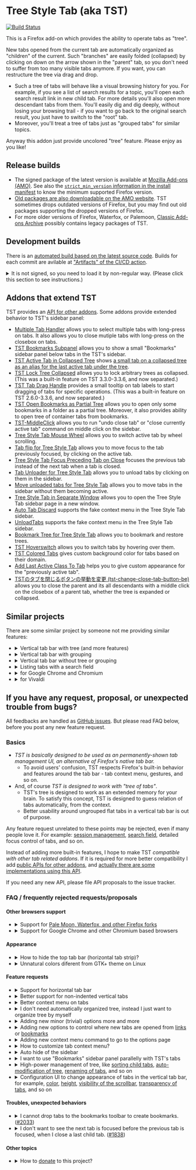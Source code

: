 # Tree Style Tab (aka TST)

[![Build Status](https://travis-ci.org/piroor/treestyletab.svg?branch=trunk)](https://travis-ci.org/piroor/treestyletab)

This is a Firefox add-on which provides the ability to operate tabs as "tree".

New tabs opened from the current tab are automatically organized as "children" of the current.
Such "branches" are easily folded (collapsed) by clicking on down on the arrow shown in the "parent" tab, so you don't need to suffer from too many visible tabs anymore.
If you want, you can restructure the tree via drag and drop.

 * Such a tree of tabs will behave like a visual browsing history for you.
   For example, if you see a list of search results for a topic, you'll open each search result link in new child tab.
   For more details you'll also open more descendant tabs from them.
   You'll easily dig and dig deeply, without losing your browsing trail - if you want to go back to the original search result, you just have to switch to the "root" tab.
 * Moreover, you'll treat a tree of tabs just as "grouped tabs" for similar topics.

Anyway this addon just provide uncolored "tree" feature.
Please enjoy as you like!

## Release builds

* The signed package of the latest version is available at [Mozilla Add-ons (AMO)](https://addons.mozilla.org/firefox/addon/tree-style-tab/). See also the [`strict_min_version` information in the install manifest](https://github.com/piroor/treestyletab/blob/master/webextensions/manifest.json#L203) to know the minimum supported Firefox version.
* [Old packages are also downloadable on the AMO website](https://addons.mozilla.org/firefox/addon/tree-style-tab/versions/). TST sometimes drops outdated versions of Firefox, but you may find out old packages supporting the dropped versions of Firefox. 
* For more older versions of Firefox, Waterfox, or Palemoon, [Classic Add-ons Archive](https://github.com/JustOff/ca-archive) possibly contains legacy packages of TST.

## Development builds

There is an [automated build based on the latest source code](https://piro.sakura.ne.jp/xul/xpi/nightly/treestyletab-we.xpi).
Builds for each commit are avilable at ["Artifacts" of the CI/CD action](https://github.com/piroor/treestyletab/actions?query=workflow%3ACI%2FCD).

<details>
<p><summary>It is not signed, so you need to load it by non-regular way. (Please click this section to see instructions.)</summary></p>

There are two methods to try them in your environment:

* Go to `about:debugging` and click "Load Temporary Add-on" button, then choose the downloaded file. The development build will be loaded and active until you restart your Firefox.
* If you want to try it as a regular addon instead of a temporary addon, you need to use [Nightly](https://www.mozilla.org/firefox/channel/desktop/) instead of the stable Firefox or Firefox beta. On Nightly, go to `about:config` and set `xpinstall.signatures.required` to `false`. Then you will be able to install such an unsigned addon.

Also, you can build a custom development build locally. For example, here are the steps to build an XPI on Ubuntu (native, or WSL on Windows 10):

```bash
$ sudo apt install git nodejs npm
$ git clone --recursive https://github.com/piroor/treestyletab.git
$ cd treestyletab/webextensions
$ make
```

Steps to build a specific revision (for example bb467286d58b3da90fd1b2e6ee8a8016e3377b97):

```
$ cd treestyletab/webextensions
$ git checkout bb467286d58b3da90fd1b2e6ee8a8016e3377b97
$ git submodule update
$ make
```

Then you will see new `.xpi` files in the current directory. You can install such a development build via `about:debugging`. Click the `Load Temporary Add-on` button and choose `treestyletab/manifest.json` or a built `.xpi` file.
</details>


## Addons that extend TST

TST provides an [API for other addons](https://github.com/piroor/treestyletab/wiki/API-for-other-addons).
Some addons provide extended behavior to TST's sidebar panel:

 * [Multiple Tab Handler](https://addons.mozilla.org/firefox/addon/multiple-tab-handler/) allows you to select multiple tabs with long-press on tabs. It also allows you to close mutiple tabs with long-press on the closebox on tabs.
 * [TST Bookmarks Subpanel](https://addons.mozilla.org/firefox/addon/tst-bookmarks-subpanel/) allows you to show a small "Bookmarks" sidebar panel below tabs in the TST's sidebar.
 * [TST Active Tab in Collapsed Tree](https://addons.mozilla.org/firefox/addon/tst-active-tab-in-collapsed-tr/) shows [a small tab on a collapsed tree as an alias for the last active tab under the tree](https://github.com/piroor/treestyletab/issues/2192).
 * [TST Lock Tree Collapsed](https://addons.mozilla.org/firefox/addon/tst-lock-tree-collapsed/) allows you to lock arbitrary trees as collapsed. (This was a built-in feature on TST 3.3.0-3.3.6, and now separated.)
 * [TST Tab Drag Handle](https://addons.mozilla.org/firefox/addon/tst-tab-drag-handle/) provides a small tooltip on tab labels to start dragging of tabs for specific operations. (This was a built-in feature on TST 2.6.0-3.3.6, and now separated.)
 * [TST Open Bookmarks as Partial Tree](https://addons.mozilla.org/firefox/addon/tst-open-bookmarks-as-partial-/) allows you to open only some bookmarks in a folder as a partial tree. Moreover, it also provides ability to open tree of container tabs from bookmarks.
 * [TST-MiddleClick](https://addons.mozilla.org/firefox/addon/tst-middleclick/) allows you to run "undo close tab" or "close currently active tab" command on middle click on the sidebar.
 * [Tree Style Tab Mouse Wheel](https://addons.mozilla.org/firefox/addon/tree-style-tab-mouse-wheel/) allows you to switch active tab by wheel scrolling.
 * [Tab flip for Tree Style Tab](https://addons.mozilla.org/firefox/addon/tab-flip-for-tree-style-tab/) allows you to move focus to the tab previously focused, by clicking on the active tab.
 * [Tree Style Tab Focus Preceding Tab on Close](https://addons.mozilla.org/firefox/addon/tst-focus-preceding-tab/) focuses the previous tab instead of the next tab when a tab is closed.
 * [Tab Unloader for Tree Style Tab](https://addons.mozilla.org/firefox/addon/tab-unload-for-tree-style-tab/) allows you to unload tabs by clicking on them in the sidebar.
 * [Move unloaded tabs for Tree Style Tab](https://addons.mozilla.org/firefox/addon/move-unloaded-tabs-for-tst/) allows you to move tabs in the sidebar without them becoming active.
 * [Tree Style Tab in Separate Window](https://addons.mozilla.org/firefox/addon/tst-in-separate-window/) allows you to open the Tree Style Tab sidebar page in a new window.
 * [Auto Tab Discard](https://addons.mozilla.org/firefox/addon/auto-tab-discard/) supports the fake context menu in the Tree Style Tab sidebar.
 * [UnloadTabs](https://addons.mozilla.org/firefox/addon/unload-tabs/) supports the fake context menu in the Tree Style Tab sidebar.
 * [Bookmark Tree for Tree Style Tab](https://addons.mozilla.org/firefox/addon/bookmark-tree-for-tst/) allows you to bookmark and restore trees.
 * [TST Hoverswitch](https://addons.mozilla.org/firefox/addon/tst-hoverswitch/) allows you to switch tabs by hovering over them.
 * [TST Colored Tabs](https://addons.mozilla.org/firefox/addon/tst-colored-tabs/) gives custom background color for tabs based on their domain.
 * [Add Last Active Class To Tab](https://addons.mozilla.org/firefox/addon/add-last-active-class-to-tab/) helps you to give custom appearance for the "previously active tab".
 * [TSTのタブを閉じるボタンの挙動を変更 (tst-change-close-tab-button-be)](https://addons.mozilla.org/firefox/addon/tst-change-close-tab-button-be/) allows you to close the parent and its all descendants with a middle click on the closebox of a parent tab, whether the tree is expanded or collapsed.


## Similar projects

There are some similar project by someone not me providing similar features:

* <details><summary>Vertical tab bar with tree (and more features)</summary>
  
  * [Tree Tabs](https://addons.mozilla.org/firefox/addon/tree-tabs/)
  * [Sidebery](https://addons.mozilla.org/firefox/addon/sidebery/)
  * [ftt](https://addons.mozilla.org/firefox/addon/ftt/)
  </details>
* <details><summary>Vertical tab bar with grouping</summary>
  
  * [Container Tabs Sidebar](https://addons.mozilla.org/firefox/addon/container-tabs-sidebar/)
  * [Sidebar Tabs](https://addons.mozilla.org/firefox/addon/sidebartabs/)
  * [Tab Sidebar](https://addons.mozilla.org/firefox/addon/tab-sidebar-we/)
  </details>
* <details><summary>Vertical tab bar without tree or grouping</summary>
  
  * [Tab Center Reborn](https://addons.mozilla.org/firefox/addon/tabcenter-reborn/)
  * [Tab Center Redux](https://addons.mozilla.org/firefox/addon/tab-center-redux/)
  * [Vertical Tabs Reloaded](https://addons.mozilla.org/firefox/addon/vertical-tabs-reloaded/)
  * [Vertigo Tabs](https://addons.mozilla.org/firefox/addon/vertigo-tabs/)
  * [Sidebar+](https://addons.mozilla.org/firefox/addon/sidebar_plus/)
  * [Tabs2List](https://addons.mozilla.org/firefox/addon/tabs-2-list/)
  </details>
* <details><summary>Listing tabs with a search field</summary>
  
  There are some addons providing a popup panel to show a list of tabs with a search field corraborative with TST:
  
  * [Tab Manager v2](https://addons.mozilla.org/firefox/addon/tab-manager-v2)
  * [TabSearch](https://addons.mozilla.org/firefox/addon/tab_search/)
  * [Tabby - Window & Tab Manager](https://addons.mozilla.org/firefox/addon/tabby-window-tab-manager/)
  * [Tab Master 5000](https://addons.mozilla.org/firefox/addon/tab-master-5000/)
  * [Power Tabs](https://addons.mozilla.org/firefox/addon/power-tabs/)
  * [Tabs2List](https://addons.mozilla.org/firefox/addon/tabs-2-list/): provides not only sidebar panel but a toolbar button with a popup panel also. It has an option to show a search field in the panel by default.
  </details>
* <details><summary>for Google Chrome and Chromium</summary>
  
  * [Sidewise Tree Style Tabs](https://chrome.google.com/webstore/detail/sidewise-tree-style-tabs/biiammgklaefagjclmnlialkmaemifgo)
  * [Tabs Outliner](https://chrome.google.com/webstore/detail/tabs-outliner/eggkanocgddhmamlbiijnphhppkpkmkl)
  * [Tree Style Tab for Chrome](https://chrome.google.com/webstore/detail/tree-style-tab-for-chrome/hbledhepdppepjnbnohiepcpcnphimdj)
  </details>
* <details><summary>for Vivaldi</summary>
  
  * [Tree Tabs](https://drive.google.com/drive/folders/0B3jXQpRtOfvSdkN4RW5XN2tOc3c)
  </details>


## If you have any request, proposal, or unexpected trouble from bugs?

All feedbacks are handled as [GitHub issues](https://github.com/piroor/treestyletab/issues).
But please read FAQ below, before you post any new feature request.

### Basics

 * *TST is basically designed to be used as an permanently-shown tab management UI, an alternative of Firefox's native tab bar.*
   * To avoid users' confusion, TST respects Firefox's built-in behavior and features around the tab bar - tab context menu, gestures, and so on.
 * And, of course *TST is designed to work with "tree of tabs"*.
   * TST's tree is designed to work as an extended memory for your brain. To satisfy this concept, TST is designed to guess relation of tabs automatically, from the context.
   * Better usability around ungrouped flat tabs in a vertical tab bar is out of purpose.

Any feature request unrelated to these points may be rejected, even if many people love it.
For example: [session management](https://addons.mozilla.org/firefox/addon/tab-session-manager/), [search field](https://addons.mozilla.org/firefox/addon/tab_search/), detailed focus control of tabs, and so on.

Instead of adding more built-in features, I hope to make TST *compatible with other tab related addons*.
If it is required for more better compatibility I add [public APIs for other addons](https://github.com/piroor/treestyletab/wiki/API-for-other-addons), and [actually there are some implementations using this API](#addons-extend-tst).

If you need any new API, please file API proposals to the issue tracker.

### FAQ / frequently rejected requests/proposals

#### Other browsers support

* <details><summary>Support for <a href="https://github.com/piroor/treestyletab/issues/1043">Pale Moon, Waterfox, and other Firefox forks</a></summary>
  
  Please use [a forked version of TST for Pale Moon](https://github.com/oinkin/treestyletab) instead.  There is also [a forked version for Waterfox Classic](https://github.com/Ulf3000/treestyletab).
  TST is designed for latest release of Mozilla Firefox (*Please see also the [`strict_min_version` information in the install manifest](https://github.com/piroor/treestyletab/blob/master/webextensions/manifest.json#L203) to know the minimum supported Firefox version)<!-- and Mozilla Firefox ESR-->, and other applications forked from Firefox are not supported.
  
  "Waterfox Current" looks based on Firefox ESR68 and you can install TST 2.0 and later to it.
  However "Waterfox Classic" based on Firefox 56 is never supported.
  </details>
* <details><summary>Support for Google Chrome and other Chromium based browsers</a></summary>
  
  TST can't be ported to Chrome because it depends on some Firefox specific API like `sidebar`, so it needs to be re-implemented completely.
  Sorry but I won't re-implement TST as a Chrome extension by myself because I still use Firefox.
  (But [there are some alternatives developed by someone not me](#similar-projects).)
  </details>

#### Appearance

* <details><summary>How to hide the top tab bar (horizontal tab strip)?</summary>
  
  [As a workaround, you need to do it by creating a `userChrome.css`.](https://github.com/piroor/treestyletab/wiki/Code-snippets-for-custom-style-rules#for-userchromecss)
  But please remind that such an usage is not recommended by the original author of TST, because TST doesn't cover full features of the native tabs due to restrictions of WebExtensions API so *some tab features become inaccessible*.
  </details>
* <details><summary>Unnatural colors diferent from GTK+ theme on Linux</summary>
  
  Due to restrictions from Firefox itself, TST can't apply GTK+ theme color to its appearance by default. If you hope to see TST's UI with colors matching to other parts of Firefox, you need to configure Firefox and TST as:
  
  * Firefox's about:config
    * *`widget.content.allow-gtk-dark-theme`=`true` (not default)*
    * `widget.content.gtk-theme-override`=unset (default)
  * TST's options
    * *"Appearance" =>  "Theme" =>  "High Contrast" (not default)*
    * "Advanced" => "Extra style rules..." => no active style rule (default)
    * "Development" => "Color scheme" => "System Color" (default)
  
  For more details, please see also [the discussions in the issue #2667](https://github.com/piroor/treestyletab/issues/2667).
  </details>

#### Feature requests

* <details><summary>Support for horizontal tab bar</summary>
  
  It is impossible.
  TST 2.0 and later are implemented as just a sidebar panel, so there is no chance to provide horizontal version.
  </details>
* <details><summary>Better support for non-indented vertical tabs</summary>
  
  It is out of purposes of "Tree" Style Tabs.
  I recommend you to use [other addons providing vertical tab bar without tree](#similar-projects) instead.
  </details>
* <details><summary>Better context menu on tabs</summary>
  
  Full featured, expanded outside of the sidebar, accesskeys, and so on, is [available on Firefox 64 and later.](https://piro.sakura.ne.jp/latest/blosxom/mozilla/xul/2018-10-14_override-context-on-fx64.htm#topic2018-10-14_override-context-on-fx64)
  
  However, please note that some features are still unavailable due to restrictions of WebExtensions API, for example ["Send Tab to Device"](https://bugzilla.mozilla.org/show_bug.cgi?id=1568155).
  </details>
* <details><summary>I don't need automatically organized tree, instead I just want to organize tree by myself</summary>
  
  You can deactivate TST's automatic tree organizing behaviors, by some secret preferences:
  
  1. Go to TST's configuration.
  2. "Development" section.
  3. Turn on the checkbox "Debug mode". Then all internal configurations are listed.
  4. Turn off the checkbox "autoAttach".
  5. Turn off the checkbox "syncParentTabAndOpenerTab".
  
  After that TST never attach new tabs to existing tree automatically.
  
  If you want to drag multiple tabs at once to organize tree, Shift/Ctrl-click to select multiple tabs (and [Multiple Tab Handler](https://addons.mozilla.org/firefox/addon/multiple-tab-handler/) for more feature) will help you.
  </details>
* <details><summary>Adding new minor (trivial) options more and more</summary>
  
  I won't increase number of configurations inifinitely, instead I hope to reduce them.
  High customizability for details of features is out of TST's purpose.
  I want to provide only very required options which are truly un-omitable.
  Too many optional features would kill this project, because they would cloud the important concept of TST and would bring together people who don't like my core vision about TST.
  Instead, sorry but please fork this project and modify it for your use case.
  </details>
* <details><summary>Adding new options to control where new tabs are opened from <a href="https://github.com/piroor/treestyletab/issues/1052">links</a> or <a href="https://github.com/piroor/treestyletab/issues/263">bookmarks</a></summary>
  
  In most cases - subjectively 99%, new tabs from links may be related to the source tab, and tabs from bookmarks may not be related to the current tab.
  For other rare cases - if you want to open the link in new sibling tab, or you want to open a bookmark as a child tab of the current, then you can do it by dragging a link or bookmark and drop it onto a tab or between tabs.
  Natural operations for GUI objects shoud be optimized for most major usecases.
  
  Too high customizability for such rare usecases would make just you happy, but others including me won't - they are just confused that "why are there so many choices to make?"
  </details>
* <details><summary>Adding new context menu command to go to the options page</summary>
  
  Do you use the toolbar button of TST itself? Then you can go to TST's options page directly from the context menu on the button. Firefox provides a "Manage Extension" command globally at the context menu on toolbar buttons provided by addons. Moreover, TST privately provides more commands like the options dialog at the menu for a shortcut.
  
  On the other hand, I'm negative to provide a command like "TST Options" at the context menu on tabs, with some reasons:
  
  * The command is fundamentally unrelated to the context: "what command do you want to invoke for the tab?"
  * If you need to change TST's options too frequently on your daily use, something wrong. For example, a failure auto-detection of TST for your action's context. I believe that such a problem should be fixed on TST side like improvements of auto-detection, instead of providing easy way for workaround.
  
  If you really need to access TST's options page very frequently due to some reasons, as a workaround you can bookmark the page with the URL `ext+treestyletab:options`. It allows you to open the options page in a tab.
  </details>
* <details><summary>How to customize tab context menu?</summary>
  
  You can do it with the `userChrome.css`. There are some instructions about [activatiton of the `userChrome.css` on recent versions of Firefox](https://github.com/piroor/treestyletab/wiki/Code-snippets-for-custom-style-rules#for-userchromecss) and [style rules to hide specific context menu items](https://github.com/piroor/treestyletab/wiki/Code-snippets-for-custom-style-rules#hide-context-menu-items-in-the-sidebar-2116).
  </details>
* <details><summary>Auto hide of the sidebar</summary>
  
  Due to limitations of WebExtensions APIs, it is impossible.
  (But there is [a workaround based on userChrome.css](https://github.com/piroor/treestyletab/wiki/Code-snippets-for-custom-style-rules#auto-showhide-sidebar-by-mouseover-hover).)
  
  WebExtensions only allows to toggle visibility of the sidebar for [limited keyboard shortcuts](https://developer.mozilla.org/en-US/docs/Mozilla/Add-ons/WebExtensions/manifest.json/commands#Key_combinations) or the toolbar button.
  Other arbitrary timing are disallowed, including `mouseover` and long-press of a key.
  </details>
* <details><summary>I want to use "Bookmarks" sidebar panel parallelly with TST's tabs</summary>
  
  It is currently impossible due to [the bug 1328776 (Provide ability to show multiple sidebar contents parallelly)](https://bugzilla.mozilla.org/show_bug.cgi?id=1328776). But there are some workarounds:
  
  * [TST Bookmarks Subpanel](https://addons.mozilla.org/firefox/addon/tst-bookmarks-subpanel/) is now available for TST 3.1.0 and later. It provides a cloned version of the "Bookmarks" sidebar panel below TST's tabs.
  * [Aggregate Tabs to Main Window](https://addons.mozilla.org/firefox/addon/aggregate-tabs-to-main-window/) may help you to use Firefox's multiple windows for each purpose: "an window for a sidebar panel" and "an window for browsing tabs". Such windows should behave like virtual multiple sidebar panels.
  </details>
* <details><summary>High-power management of tree, like <a href="https://github.com/piroor/treestyletab/issues/94">sorting child tabs</a>, <a href="https://github.com/piroor/treestyletab/issues/509">auto-modification of tree</a>, <a href="https://github.com/piroor/treestyletab/issues/794">renaming of tabs</a>, and so on</summary>
  
  I believe that generally "tree of tabs should be a visualized history of web browsing", because they are built on relations where you came from.
  Possibly such a tree is facially chaotic, but it just mirrors your actual footmarks, so you'll easily find out where is the target tab based on a map in your mind. Moreover, those relations themselves may let you recall forgotten idea you thought while you were browsing those tabs.
  
  On the other hand, sorted tabs based on URLs or something will be beautiful - but that's all.
  Such sorted tabs won't help me - I'm very forgetful.
  In other words, I just need something which memorizes my chaotic mind as-is.
  
  By the way, my another addon [Multiple Tab Handler](https://addons.mozilla.org/firefox/addon/multiple-tab-handler/) will help you if you frequently modify tree by drag and drop.
  It provides ability to select multiple tabs by Ctrl-Click or Shift-Click and you can drag selected tabs at once.
  </details>
* <details><summary>Configuration UI to change appearance of tabs in the vertical tab bar, for example, <a href="https://github.com/piroor/treestyletab/issues/539">color</a>, <a href="https://github.com/piroor/treestyletab/issues/236">height</a>, <a href="https://github.com/piroor/treestyletab/issues/514">visibility of the scrollbar</a>, <a href="https://github.com/piroor/treestyletab/issues/651">transparency of tabs</a>, and so on</summary>
  
  There is a plan to implement an input field to write custom CSS rules, so it will work like as `userChrome.css`.
  See the [code snippets](https://github.com/piroor/treestyletab/wiki/Code-snippets-for-custom-style-rules) and [details of inspection for the sidebar contents](https://github.com/piroor/treestyletab/issues/1725#issuecomment-359856516).
  </details>

#### Troubles, unexpected behaviors

* <details><summary>I cannot drop tabs to the bookmarks toolbar to create bookmarks. (<a href="https://github.com/piroor/treestyletab/issues/2033">#2033</a>)</summary>
  
  In short: shift-dragging of tabs will allow you to drop tabs to the bookmarks toolbar. Otherwise [TST Bookmarks Subpanel](https://addons.mozilla.org/firefox/addon/tst-bookmarks-subpanel/) possibly helps you.
  
  From [a change introduced at the bug 1453153 (affects on Firefox 63 and later)](https://bugzilla.mozilla.org/show_bug.cgi?id=1453153), now Firefox doesn't allow addons to provide ability to do "creating bookmarks (or links) by drag and drop of tabs" and "detach a tab to a new window by dropping it outside of the window" in same time - those functionailities are quite exclusive.
(For more technical details, see [my comment at the issue #2033](https://github.com/piroor/treestyletab/issues/2033#issuecomment-422157577).)
  
  Thus, now TST provides two different effects to gestures:
  
  * Dragging tabs to out of the tab bar: detach dropped tabs to a new window. You cannot drop tabs to the bookmark toolbar.
  * Shift-dragging tabs to out of the tab bar: create links to the desktop from dropped tabs. You can drop tabs to the bookmark toolbar to create bookmarks.
  
  You can switch these behaviors.
  Please go to the "Drag and Drop" section of TST's options page.
  (By the way, [TST Bookmarks Subpanel](https://addons.mozilla.org/firefox/addon/tst-bookmarks-subpanel/)'s small Bookmarks panel always accept drag and drop of TST's tree without such modifier keys.)
  
  For more preference, you can use a [small drag handles](https://addons.mozilla.org/firefox/addon/tst-tab-drag-handle/) with a helper addon: they will appear when the cursor is hovering on left edge (or right edge for inverted appearance) of a tab for a while.
  You can start dragging of the tab from one of handles, with specified effect for each without any modifier key.
  </details>
* <details><summary>I don't want to see the next tab is focused before the previous tab is focused, when I close a last child tab. (<a href="https://github.com/piroor/treestyletab/issues/1838">#1838</a>)</summary>
  
  In short: you need to wait for Firefox 64.
  
  There are two cases when the current tab is going to be closed.
  
  1. The tab is closed by TST itself, by clicking the closebox of a tab in the sidebar, or choosing "close tab" command from the fake context menu in the sidebar.
  2. The tab is closed by Firefox itself or other addons, in other methods (Ctrl-W, clicking the closebox of a tab in the horizontal tab bar, etc.)
  
  TST can focus to the previous tab directly before the current tab is closed, only for the 1st case. On the other hand, for the 2nd case, TST cannot inject any operation before the tab is closed, instead just a "tabs.onRemoved" event is notified after the focus was actually moved by Firefox. So logically TST cannot prevent the "the next tab is unexpectedly focused" behavior for the 2nd case.
  
  Moreover, if TST always control focusing of tabs for the 1st case, it will conflict to Firefox's `browser.tabs.selectOwnerOnClose`=`true` behavior or other addon's behaviors. My development policy about TST is: being compatible to Firefox's native features and other addons, thus I won't introduce such a behavior breaking compatibility with others.
  
  However Firefox 64 will have [some new WebExtensions APIs about this point](https://bugzilla.mozilla.org/show_bug.cgi?id=1500479 "1500479 - Enhance browser.tabs API to support assigning tab successors"). After those APIs land, TST will be updated to use them and you'll never see the "next tab is unexpectedly focused" behavior anymore.
  </details>

#### Other topics

* <details><summary>How to <a href="https://github.com/piroor/treestyletab/issues/761">donate</a> to this project?</summary>
  
  Thanks, but sorry, I have no plan about any donation from some reasons.
  The biggest reason is: because I want to keep me as the prime user of this project.
  I want to keep having a privilege to say "no" about requests that do not match my vision.
  My hands are already full to maintain this addon for my use case.
  (Of course I know that donation is not payment, but I'm afraid that I would think about voices from people who did donation more seriously and it would unconsciously conflict with my policies.)
  
  And, I'm afraid of [social undermining](https://en.wikipedia.org/wiki/Social_undermining) also.
  
  Any other contribution to this project is welcome - translation, debugging, triaging of issues, and more.
  If you have fixed a bug you met, please send a pull request - I'll merge it.
  If you have different plans about TST, please fork this project freely for your purpose, if needed.
  </details>
